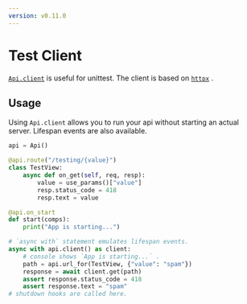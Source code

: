 ```yaml
---
version: v0.11.0
---
```


# Test Client

[`Api.client`](api/api-py.md#Api.client) is useful for unittest. The client is based on [`httpx`](https://github.com/encode/httpx) .

## Usage

Using `Api.client` allows you to run your api without starting an actual server. Lifespan events are also available.

```python
api = Api()

@api.route("/testing/{value}")
class TestView:
    async def on_get(self, req, resp):
        value = use_params()["value"]
        resp.status_code = 418
        resp.text = value

@api.on_start
def start(comps):
    print("App is starting...")

# `async with` statement emulates lifespan events.
async with api.client() as client:
    # console shows `App is starting...` .
    path = api.url_for(TestView, {"value": "spam"})
    response = await client.get(path)
    assert response.status_code = 418
    assert response.text = "spam"
# shutdown hooks are called here.

```
